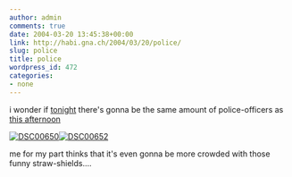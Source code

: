 ```yaml
---
author: admin
comments: true
date: 2004-03-20 13:45:38+00:00
link: http://habi.gna.ch/2004/03/20/police/
slug: police
title: police
wordpress_id: 472
categories:
- none
---
```


i wonder if [tonight](http://habi.gna.ch/blog/archives/000250.html) there's gonna be the same amount of police-officers as [this afternoon](http://www.indymedia.ch/de/2004/03/19488.shtml)

[![DSC00650](http://habi.gna.ch/blog/images/DSC00650-tm.jpg)](http://habi.gna.ch/blog/images/DSC00650.JPG)[![DSC00652](http://habi.gna.ch/blog/images/DSC00652-tm.jpg)](http://habi.gna.ch/blog/images/DSC00652.JPG)

me for my part thinks that it's even gonna be more crowded with those funny straw-shields....
